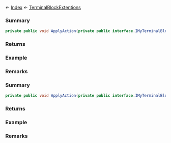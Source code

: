 ← [Index](Api-Index) ← [TerminalBlockExtentions](Sandbox.ModAPI.Ingame.TerminalBlockExtentions)

### Summary

```csharp
private public void ApplyAction(private public interface.IMyTerminalBlock block, string actionName)
```

### Returns

### Example

### Remarks

### Summary

```csharp
private public void ApplyAction(private public interface.IMyTerminalBlock block, string actionName, private public class.List<T> parameters)
```

### Returns

### Example

### Remarks

